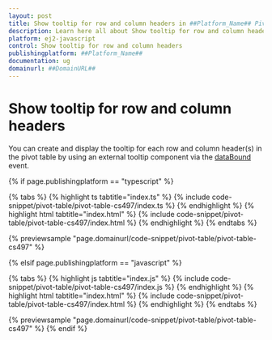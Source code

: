 ```yaml
---
layout: post
title: Show tooltip for row and column headers in ##Platform_Name## Pivotview control | Syncfusion
description: Learn here all about Show tooltip for row and column headers in Syncfusion ##Platform_Name## Pivotview control of Syncfusion Essential JS 2 and more.
platform: ej2-javascript
control: Show tooltip for row and column headers 
publishingplatform: ##Platform_Name##
documentation: ug
domainurl: ##DomainURL##
---
```


# Show tooltip for row and column headers

You can create and display the tooltip for each row and column header(s) in the pivot table by using an external tooltip component via the [dataBound](https://ej2.syncfusion.com/documentation/api/pivotview/#databound) event.

{% if page.publishingplatform == "typescript" %}

 {% tabs %}
{% highlight ts tabtitle="index.ts" %}
{% include code-snippet/pivot-table/pivot-table-cs497/index.ts %}
{% endhighlight %}
{% highlight html tabtitle="index.html" %}
{% include code-snippet/pivot-table/pivot-table-cs497/index.html %}
{% endhighlight %}
{% endtabs %}
        
{% previewsample "page.domainurl/code-snippet/pivot-table/pivot-table-cs497" %}

{% elsif page.publishingplatform == "javascript" %}

{% tabs %}
{% highlight js tabtitle="index.js" %}
{% include code-snippet/pivot-table/pivot-table-cs497/index.js %}
{% endhighlight %}
{% highlight html tabtitle="index.html" %}
{% include code-snippet/pivot-table/pivot-table-cs497/index.html %}
{% endhighlight %}
{% endtabs %}

{% previewsample "page.domainurl/code-snippet/pivot-table/pivot-table-cs497" %}
{% endif %}